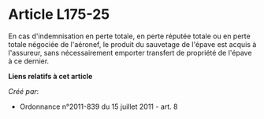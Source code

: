 # Article L175-25

En cas d'indemnisation en perte totale, en perte réputée totale ou en perte totale négociée de l'aéronef, le produit du
sauvetage de l'épave est acquis à l'assureur, sans nécessairement emporter transfert de propriété de l'épave à ce dernier.

**Liens relatifs à cet article**

_Créé par_:

  - Ordonnance n°2011-839 du 15 juillet 2011 - art. 8
